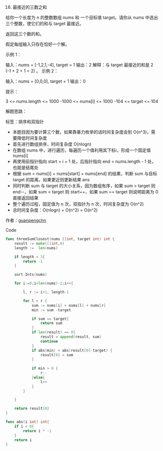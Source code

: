 16. 最接近的三数之和

给你一个长度为 n 的整数数组 nums 和 一个目标值 target。请你从 nums 中选出三个整数，使它们的和与 target 最接近。

返回这三个数的和。

假定每组输入只存在恰好一个解。



示例 1：

输入：nums = [-1,2,1,-4], target = 1
输出：2
解释：与 target 最接近的和是 2 (-1 + 2 + 1 = 2) 。
示例 2：

输入：nums = [0,0,0], target = 1
输出：0


提示：

3 <= nums.length <= 1000
-1000 <= nums[i] <= 1000
-104 <= target <= 104



解题思路：

标签：排序和双指针

- 本题目因为要计算三个数，如果靠暴力枚举的话时间复杂度会到 O(n^3)，需要降低时间复杂度
- 首先进行数组排序，时间复杂度 O(nlogn)
- 在数组 nums 中，进行遍历，每遍历一个值利用其下标i，形成一个固定值 nums[i]
- 再使用前指针指向 start = i + 1 处，后指针指向 end = nums.length - 1 处，也就是结尾处
- 根据 sum = nums[i] + nums[start] + nums[end] 的结果，判断 sum 与目标 target 的距离，如果更近则更新结果 ans
- 同时判断 sum 与 target 的大小关系，因为数组有序，如果 sum > target 则 end--，如果 sum < target 则 start++，如果 sum == target 则说明距离为 0 直接返回结果
- 整个遍历过程，固定值为 n 次，双指针为 n 次，时间复杂度为 O(n^2)
- 总时间复杂度：O(nlogn) + O(n^2) = O(n^2)

作者：[guanpengchn](https://leetcode.cn/problems/3sum-closest/solution/hua-jie-suan-fa-16-zui-jie-jin-de-san-shu-zhi-he-b/)


Code

```go
func threeSumClosest(nums []int, target int) int {
    result := make([]int,0)
    length :=  len(nums)

    if length < 3{
        return -1
    }

    sort.Ints(nums)

    for i:=0;i<len(nums)-2;i++{

        l, r := i+1, length-1

        for l < r {
            sum := nums[i] + nums[l] + nums[r]
            min := sum -target

            if sum == target{
                return sum
            }
            if len(result) == 0{
                result = append(result, sum)
                continue
            }
            if abs(min) < abs(result[0]-target) {
                result[0] = sum
            }
             
            if min > 0 {
                r--
            }else{
                l++
            }
        }

    }

    return result[0]
}

func abs(i int) int{
    if i < 0{
        return i * -1
    }
    return i
}
```

